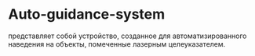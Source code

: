 # Auto-guidance-system
представляет собой устройство,  созданное для автоматизированного наведения на объекты, помеченные лазерным  целеуказателем. 
